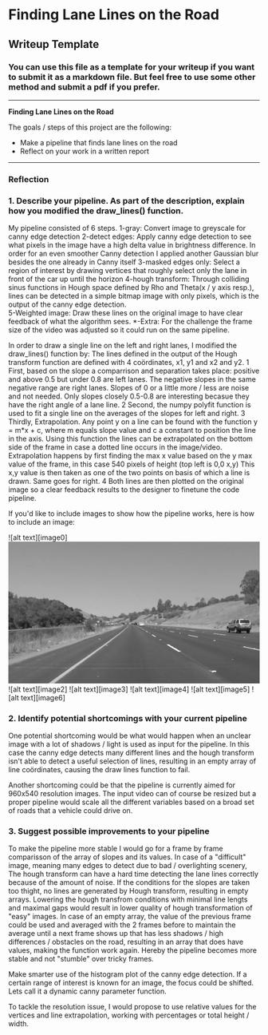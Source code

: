 # **Finding Lane Lines on the Road** 

## Writeup Template

### You can use this file as a template for your writeup if you want to submit it as a markdown file. But feel free to use some other method and submit a pdf if you prefer.

---

**Finding Lane Lines on the Road**

The goals / steps of this project are the following:
* Make a pipeline that finds lane lines on the road
* Reflect on your work in a written report


[//]: # (Image References)

[image1]: ./output/result1.jpg "Grayscale"

---

### Reflection

### 1. Describe your pipeline. As part of the description, explain how you modified the draw_lines() function.

My pipeline consisted of 6 steps. 
1-gray: Convert image to greyscale for canny edge detection
2-detect edges: Apply canny edge detection to see what pixels in the image have a high delta value in brightness difference. In order for an even smoother Canny detection I applied another Gaussian blur besides the one already in Canny itself
3-masked edges only: Select a region of interest by drawing vertices that roughly select only the lane in front of the car up until the horizon
4-hough transform: Through colliding sinus functions in Hough space defined by Rho and Theta(x / y axis resp.), lines can be detected in a simple bitmap image with only pixels, which is the output of the canny edge detection.  
5-Weighted image: Draw these lines on the original image to have clear feedback of what the algorithm sees. 
*-Extra: For the challenge the frame size of the video was adjusted so it could run on the same pipeline. 

In order to draw a single line on the left and right lanes, I modified the draw_lines() function by:
The lines defined in the output of the Hough transform function are defined with 4 coördinates, x1, y1 and x2 and y2. 
1 First, based on the slope a comparrison and separation takes place: positive and above 0.5 but under 0.8 are left lanes. The negative slopes in the same negative range are right lanes. 
Slopes of 0 or a little more / less are noise and not needed. Only slopes closely 0.5-0.8 are interesting becasue they have the right angle of a lane line. 
2 Second, the numpy polyfit function is used to fit a single line on the averages of the slopes for left and right.
3 Thirdly, Extrapolation. Any point y on a line can be found with the function y = m*x + c, where m equals slope value and c a constant to position the line in the axis.
Using this function the lines can be extrapolated on the bottom side of the frame in case a dotted line occurs in the image/video. 
Extrapolation happens by first finding the max x value based on the y max value of the frame, in this case 540 pixels of height (top left is 0,0 x,y)
This x,y value is then taken as one of the two points on basis of which a line is drawn. Same goes for right. 
4 Both lines are then plotted on the original image so a clear feedback results to the designer to finetune the code pipeline. 


If you'd like to include images to show how the pipeline works, here is how to include an image: 

![alt text][image0]
![alt text][image1]
![alt text][image2]
![alt text][image3]
![alt text][image4]
![alt text][image5]
![alt text][image6]


### 2. Identify potential shortcomings with your current pipeline


One potential shortcoming would be what would happen when an unclear image with a lot of shadows / light is used as input for the pipeline.
In this case the canny edge detects many different lines and the hough transform isn't able to detect a useful selection of lines, resulting in an empty array of line coördinates, causing the draw lines function to fail.

Another shortcoming could be that the pipeline is currently aimed for 960x540 resolution images. The input video can of course be resized but a proper pipeline would
scale all the different variables based on a broad set of roads that a vehicle could drive on.


### 3. Suggest possible improvements to your pipeline

To make the pipeline more stable I would go for a frame by frame comparisson of the array of slopes and its values. In case of a "difficult" image, meaning many edges to detect due to bad / overlighting scenery,
The hough transform can have a hard time detecting the lane lines correctly because of the amount of noise. If the conditions for the slopes are taken too thight, no lines are generated by Hough transform, resulting in empty arrays.
Lowering the hough transfrom conditions with minimal line lengts and maximal gaps would result in lower quality of hough transformation of "easy" images. 
In case of an empty array, the value of the previous frame could be used and averaged with the 2 frames before to maintain the average until a next frame shows up that has less shadows / high differences / obstacles on the road, 
resulting in an array that does have values, making the function work again. Hereby the pipeline becomes more stable and not "stumble" over tricky frames. 

Make smarter use of the histogram plot of the canny edge detection. If a certain range of interest is known for an image, the focus could be shifted. Lets call it a dynamic canny parameter function. 

To tackle the resolution issue, I would propose to use relative values for the vertices and line extrapolation, working with percentages or total height / width. 
